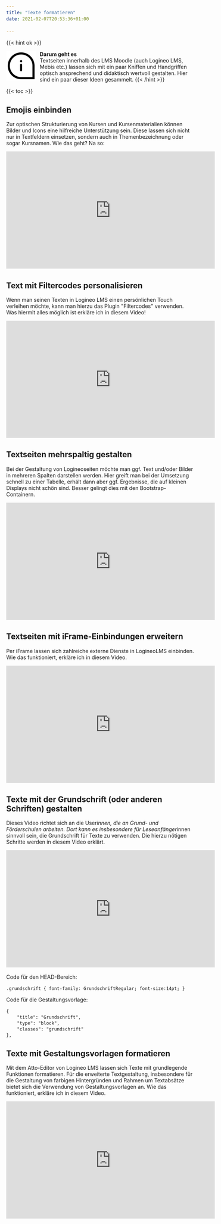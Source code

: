 ```yaml
---
title: "Texte formatieren"
date: 2021-02-07T20:53:36+01:00

---
```

{{< hint ok >}}

<img src="/images/noun_Info_817970.svg" height="80px"
     alt="info"
     style="float: left; margin-right: 10px;" />
**Darum geht es**\
 Textseiten innerhalb des LMS Moodle (auch Logineo LMS, Mebis etc.) lassen sich mit ein paar Kniffen und Handgriffen optisch ansprechend und didaktisch wertvoll gestalten. Hier sind ein paar dieser Ideen gesammelt.
{{< /hint >}}





{{< toc >}}

## Emojis einbinden

Zur optischen Strukturierung von Kursen und Kursenmaterialien können Bilder und Icons eine hilfreiche Unterstützung sein. Diese lassen sich nicht nur in Textfeldern einsetzen, sondern auch in Themenbezeichnung oder sogar Kursnamen. Wie das geht? Na so: 

<iframe width="560" height="315" src="https://www.youtube-nocookie.com/embed/zP-xiFmdIN8" frameborder="0" allow="accelerometer; autoplay; clipboard-write; encrypted-media; gyroscope; picture-in-picture" allowfullscreen></iframe>

## Text mit Filtercodes personalisieren

Wenn man seinen Texten in Logineo LMS einen persönlichen Touch verleihen möchte, kann man hierzu das Plugin "Filtercodes" verwenden. Was hiermit alles möglich ist erkläre ich in diesem Video!

<iframe width="560" height="315" src="https://www.youtube-nocookie.com/embed/y6ev99CXZS0" frameborder="0" allow="accelerometer; autoplay; clipboard-write; encrypted-media; gyroscope; picture-in-picture" allowfullscreen></iframe>

## Textseiten mehrspaltig gestalten

Bei der Gestaltung von Logineoseiten möchte man ggf. Text und/oder Bilder in mehreren Spalten darstellen werden. Hier greift man bei der Umsetzung schnell zu einer Tabelle, erhält dann aber ggf. Ergebnisse, die auf kleinen Displays nicht schön sind. Besser gelingt dies mit den Bootstrap-Containern.

<iframe width="560" height="315" src="https://www.youtube-nocookie.com/embed/FwnCZ2Vib84" frameborder="0" allow="accelerometer; autoplay; clipboard-write; encrypted-media; gyroscope; picture-in-picture" allowfullscreen></iframe>

## Textseiten mit iFrame-Einbindungen erweitern

Per iFrame lassen sich zahlreiche externe Dienste in LogineoLMS einbinden. Wie das funktioniert, erkläre ich in diesem Video.

<iframe width="560" height="315" src="https://www.youtube-nocookie.com/embed/fjPC13PqYjA" frameborder="0" allow="accelerometer; autoplay; clipboard-write; encrypted-media; gyroscope; picture-in-picture" allowfullscreen></iframe>

## Texte mit der Grundschrift (oder anderen Schriften) gestalten

Dieses Video richtet sich an die User*innen, die an Grund- und Förderschulen arbeiten. Dort kann es insbesondere für Leseanfänger*innen sinnvoll sein, die Grundschrift für Texte zu verwenden. Die hierzu nötigen Schritte werden in diesem Video erklärt.

<iframe width="560" height="315" src="https://www.youtube-nocookie.com/embed/MFrLZhnpbeI" frameborder="0" allow="accelerometer; autoplay; clipboard-write; encrypted-media; gyroscope; picture-in-picture" allowfullscreen></iframe>

Code für den HEAD-Bereich:

```
.grundschrift { font-family: GrundschriftRegular; font-size:14pt; }
```

Code für die Gestaltungsvorlage:

```
{
    "title": "Grundschrift",
    "type": "block",
    "classes": "grundschrift"
},
```

## Texte mit Gestaltungsvorlagen formatieren

Mit dem Atto-Editor von Logineo LMS lassen sich Texte mit grundlegende Funktionen formatieren. Für die erweiterte Textgestaltung, insbesondere für die Gestaltung von farbigen Hintergründen und Rahmen um Textabsätze bietet sich die Verwendung von Gestaltungsvorlagen an. Wie das funktioniert, erkläre ich in diesem Video.

<iframe width="560" height="315" src="https://www.youtube-nocookie.com/embed/_BZN3uW75Fc" frameborder="0" allow="accelerometer; autoplay; clipboard-write; encrypted-media; gyroscope; picture-in-picture" allowfullscreen></iframe>